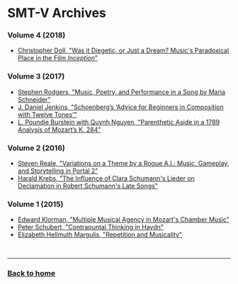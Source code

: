 # SMT-V Archives


### Volume 4 (2018)
- [Christopher Doll, "Was it Diegetic, or Just a Dream? Music's Paradoxical Place in the Film *Inception*"](volume4.md)

### Volume 3 (2017)
- [Stephen Rodgers, "Music, Poetry, and Performance in a Song by Maria Schneider"](volume3.md#music-poetry-and-performance-in-a-song-by-maria-schneider)
- [J. Daniel Jenkins, "Schoenberg’s ‘Advice for Beginners in Composition with Twelve Tones'"](volume3.md#schoenbergs-advice-for-beginners-in-composition-with-twelve-tones)
- [L. Poundie Burstein with Quynh Nguyen, "Parenthetic Aside in a 1789 Analysis of Mozart’s K. 284"](volume3.md#parenthetic-aside-in-a-1789-analysis-of-mozarts-k-284)

### Volume 2 (2016)
- [Steven Reale, "Variations on a Theme by a Rogue A.I.: Music, Gameplay, and Storytelling in Portal 2"](volume2.md#variations-on-a-theme-by-a-rogue-ai-music-gameplay-and-storytelling-in-portal-2-part-1-of-2)
- [Harald Krebs, "The Influence of Clara Schumann's Lieder on Declamation in Robert Schumann's Late Songs"](volume2.md#the-influence-of-clara-schumanns-lieder-on-declamation-in-robert-schumanns-late-songs)

### Volume 1 (2015)
- [Edward Klorman, "Multiple Musical Agency in Mozart's Chamber Music"](volume1.md#multiple-musical-agency-in-mozarts-chamber-music)
- [Peter Schubert, "Contrapuntal Thinking in Haydn"](volume1.md#contrapuntal-thinking-in-haydn)
- [Elizabeth Hellmuth Margulis, "Repetition and Musicality"](volume1.md#repetition-and-musicality)

<p>&nbsp;</p>
<hr>

<h3><a href="{{ "/" | relative_url }}">Back to home</a></h3>
